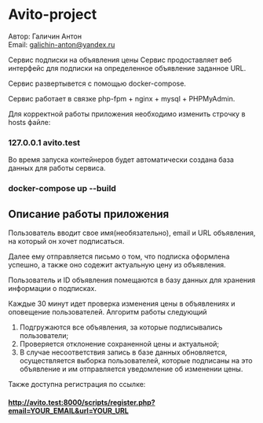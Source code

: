 # Avito-project
Автор: Галичин Антон <br />
Email: galichin-anton@yandex.ru

Сервис подписки на объявления цены
Сервис продоставляет веб интерфейс для подписки на определенное объявление заданное URL.

Сервис развертывется с помощью docker-compose.

Сервис работает в связке php-fpm + nginx + mysql + PHPMyAdmin.

Для корректной работы приложения необходимо изменить строчку в hosts файле:

### 127.0.0.1 avito.test

Во время запуска контейнеров будет автоматически создана база данных для работы сервиса.

### docker-compose up --build
## Описание работы приложения
Пользователь вводит свое имя(необязательно), email и URL объявления, на который он хочет подписаться.

Далее ему отправляется письмо о том, что подписка оформлена успешно, а также оно содежит актуальную цену из объявления.

Пользователь и ID объявления помещаются в базу данных для хранения информации о подписках.

Каждые 30 минут идет проверка изменения цены в объявлениях и оповещение пользователей. Алгоритм работы следующий

1. Подгружаются все объявления, за которые подписывались пользователи;
2. Проверяется отклонение сохраненной цены и актуальной;
3. В случае несоответствия запись в базе данных обновляется, осуществляется выборка пользователей, 
которые подписаны на это объявление и им отправляется уведомление об изменении цены.

Также доступна регистрация по ссылке: 
#### http://avito.test:8000/scripts/register.php?email=YOUR_EMAIL&url=YOUR_URL
